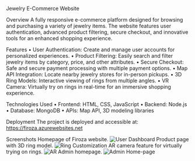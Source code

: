 Jewelry E-Commerce Website

Overview
A fully responsive e-commerce platform designed for browsing and purchasing a variety of jewelry items. The website features user authentication, advanced product filtering, secure checkout, and innovative tools for an enhanced shopping experience.

Features
•	User Authentication: Create and manage user accounts for personalized experiences.
•	Product Filtering: Easily search and filter jewelry items by category, price, and other attributes.
•	Secure Checkout: Safe and secure payment processing with multiple payment options.
•	Map API Integration: Locate nearby jewelry stores for in-person pickups.
•	3D Ring Models: Interactive viewing of rings from multiple angles.
•	VR Camera: Virtually try on rings in real-time for an immersive shopping experience.

Technologies Used
•	Frontend: HTML, CSS, JavaScript
•	Backend: Node.js
•	Database: MongoDB
•	APIs: Map API, 3D modeling libraries

Deployment
The project is deployed and accessible at: https://firoza.azurewebsites.net
 

Screenshots
Homepage of Firoza website.
![User Dashboard](https://github.com/user-attachments/assets/45db822d-2056-4276-96c6-738f72bc1f86)
Product page with 3D ring model.
![Ring Customization](https://github.com/user-attachments/assets/90358449-fd93-4445-b294-afe43a879da8)
AR camera feature for virtually trying on rings.
![AR](https://github.com/user-attachments/assets/f86a0ad4-2296-48e9-9817-309205b28761)
Admin homepage.
![Admin Home-page](https://github.com/user-attachments/assets/72cd5b49-beea-4ae4-a220-81df2cf21556)


